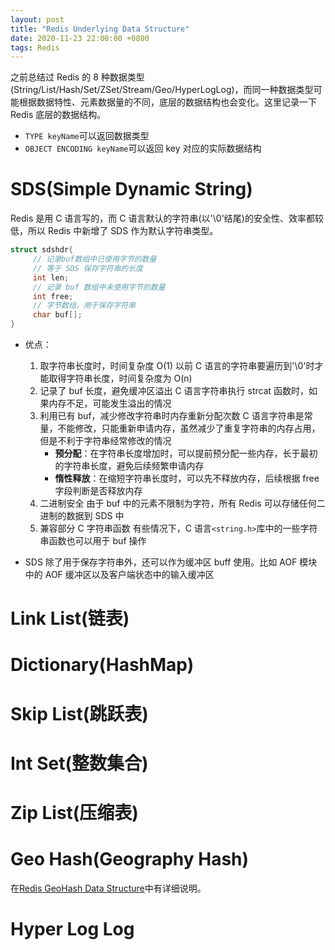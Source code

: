 ```yaml
---
layout: post
title: "Redis Underlying Data Structure"
date: 2020-11-23 22:00:00 +0800
tags: Redis
---
```


之前总结过 Redis 的 8 种数据类型(String/List/Hash/Set/ZSet/Stream/Geo/HyperLogLog)，而同一种数据类型可能根据数据特性、元素数据量的不同，底层的数据结构也会变化。这里记录一下 Redis 底层的数据结构。

- `TYPE keyName`可以返回数据类型
- `OBJECT ENCODING keyName`可以返回 key 对应的实际数据结构

# SDS(Simple Dynamic String)

Redis 是用 C 语言写的，而 C 语言默认的字符串(以'\0'结尾)的安全性、效率都较低，所以 Redis 中新增了 SDS 作为默认字符串类型。

```C++
struct sdshdr{
     // 记录buf数组中已使用字节的数量
     // 等于 SDS 保存字符串的长度
     int len;
     // 记录 buf 数组中未使用字节的数量
     int free;
     // 字节数组，用于保存字符串
     char buf[];
}
```

- 优点：

  1. 取字符串长度时，时间复杂度 O(1)
     以前 C 语言的字符串要遍历到'\0'时才能取得字符串长度，时间复杂度为 O(n)
  2. 记录了 buf 长度，避免缓冲区溢出
     C 语言字符串执行 strcat 函数时，如果内存不足，可能发生溢出的情况
  3. 利用已有 buf，减少修改字符串时内存重新分配次数
     C 语言字符串是常量，不能修改，只能重新申请内存，虽然减少了重复字符串的内存占用，但是不利于字符串经常修改的情况
     - **预分配**：在字符串长度增加时，可以提前预分配一些内存，长于最初的字符串长度，避免后续频繁申请内存
     - **惰性释放**：在缩短字符串长度时，可以先不释放内存，后续根据 free 字段判断是否释放内存
  4. 二进制安全
     由于 buf 中的元素不限制为字符，所有 Redis 可以存储任何二进制的数据到 SDS 中
  5. 兼容部分 C 字符串函数
     有些情况下，C 语言`<string.h>`库中的一些字符串函数也可以用于 buf 操作

- SDS 除了用于保存字符串外，还可以作为缓冲区 buff 使用。比如 AOF 模块中的 AOF 缓冲区以及客户端状态中的输入缓冲区

# Link List(链表)

# Dictionary(HashMap)

# Skip List(跳跃表)

# Int Set(整数集合)

# Zip List(压缩表)

# Geo Hash(Geography Hash)

在[Redis GeoHash Data Structure](/2020/11/28/Redis_GeoHash/)中有详细说明。

# Hyper Log Log
